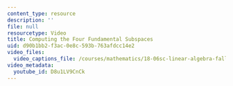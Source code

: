 ```yaml
---
content_type: resource
description: ''
file: null
resourcetype: Video
title: Computing the Four Fundamental Subspaces
uid: d90b1bb2-f3ac-0e8c-593b-763afdcc14e2
video_files:
  video_captions_file: /courses/mathematics/18-06sc-linear-algebra-fall-2011/ax-b-and-the-four-subspaces/the-four-fundamental-subspaces/computing-the-four-fundamental-subspaces/D8u1LV9CnCk.vtt
video_metadata:
  youtube_id: D8u1LV9CnCk
---
```


